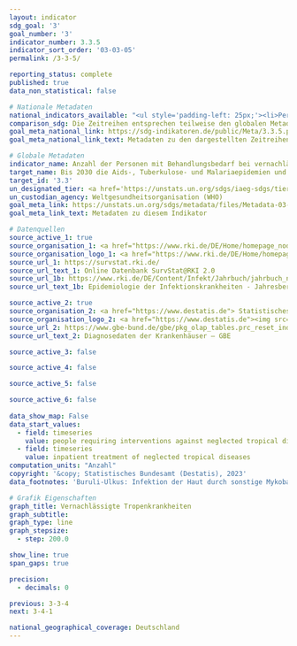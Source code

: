 ```yaml
---
layout: indicator    
sdg_goal: '3'    
goal_number: '3'    
indicator_number: 3.3.5    
indicator_sort_order: '03-03-05'    
permalink: /3-3-5/    

reporting_status: complete    
published: true    
data_non_statistical: false    

# Nationale Metadaten    
national_indicators_available: "<ul style='padding-left: 25px;'><li>Personen mit Behandlungsbedarf bei vernachlässigten Tropenkrankheiten</li> <li> Stationäre Behandlung bei vernachlässigten Tropenkrankheiten</li></ul>"    
comparison_sdg: Die Zeitreihen entsprechen teilweise den globalen Metadaten.    
goal_meta_national_link: https://sdg-indikatoren.de/public/Meta/3.3.5.pdf
goal_meta_national_link_text: Metadaten zu den dargestellten Zeitreihen    

# Globale Metadaten    
indicator_name: Anzahl der Personen mit Behandlungsbedarf bei vernachlässigten Tropenkrankheiten    
target_name: Bis 2030 die Aids-, Tuberkulose- und Malariaepidemien und die vernachlässigten Tropenkrankheiten beseitigen und Hepatitis, durch Wasser übertragene Krankheiten und andere übertragbare Krankheiten bekämpfen    
target_id: '3.3'    
un_designated_tier: <a href='https://unstats.un.org/sdgs/iaeg-sdgs/tier-classification/' title='Klicken Sie hier um weitere Informationen zur UN-Tier-Klassifikation zu erhalten.'  target='_blank'>Tier I</a>    
un_custodian_agency: Weltgesundheitsorganisation (WHO)    
goal_meta_link: https://unstats.un.org/sdgs/metadata/files/Metadata-03-03-05.pdf    
goal_meta_link_text: Metadaten zu diesem Indikator        

# Datenquellen
source_active_1: true
source_organisation_1: <a href="https://www.rki.de/DE/Home/homepage_node.html"> Robert Koch-Institut (RKI) </a>
source_organisation_logo_1: <a href="https://www.rki.de/DE/Home/homepage_node.html"><img src="https://g205sdgs.github.io/sdg-indicators/public/OrgImgDe/rki.png" alt="Logo rki" style="height:60px; width:148px"/></a>
source_url_1: https://survstat.rki.de/
source_url_text_1: Online Datenbank SurvStat@RKI 2.0
source_url_1b: https://www.rki.de/DE/Content/Infekt/Jahrbuch/jahrbuch_node.html
source_url_text_1b: Epidemiologie der Infektionskrankheiten - Jahresbericht

source_active_2: true
source_organisation_2: <a href="https://www.destatis.de"> Statistisches Bundesamt (Destatis) </a>
source_organisation_logo_2: <a href="https://www.destatis.de"><img src="https://g205sdgs.github.io/sdg-indicators/public/OrgImgDe/destatis.png" alt="Logo destatis" style="height:60px; width:148px"/></a>
source_url_2: https://www.gbe-bund.de/gbe/pkg_olap_tables.prc_reset_ind?p_uid=gast&p_aid=28280785&p_indnr=702&p_sprache=D
source_url_text_2: Diagnosedaten der Krankenhäuser – GBE

source_active_3: false

source_active_4: false

source_active_5: false

source_active_6: false
    
data_show_map: False    
data_start_values: 
  - field: timeseries
    value: people requiring interventions against neglected tropical diseases
  - field: timeseries
    value: inpatient treatment of neglected tropical diseases    
computation_units: "Anzahl"    
copyright: '&copy; Statistisches Bundesamt (Destatis), 2023'    
data_footnotes: 'Buruli-Ulkus: Infektion der Haut durch sonstige Mykobakterien (gemäß ICD 10).<br>• Teilweise korrigierte Daten.'    

# Grafik Eigenschaften    
graph_title: Vernachlässigte Tropenkrankheiten
graph_subtitle:     
graph_type: line
graph_stepsize: 
  - step: 200.0    

show_line: true
span_gaps: true

precision:
  - decimals: 0    

previous: 3-3-4    
next: 3-4-1    

national_geographical_coverage: Deutschland    
---
```


<span></span>
